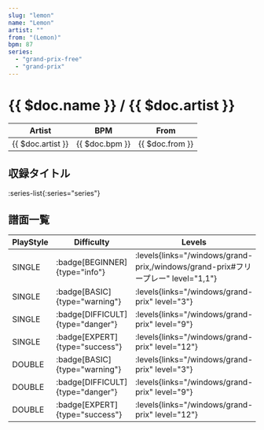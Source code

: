 ```yaml
---
slug: "lemon"
name: "Lemon"
artist: ""
from: "(Lemon)"
bpm: 87
series:
  - "grand-prix-free"
  - "grand-prix"
---
```


# {{ $doc.name }} / {{ $doc.artist }}

|Artist|BPM|From|
|------|---|----|
|{{ $doc.artist }}|{{ $doc.bpm }}|{{ $doc.from }}|

## 収録タイトル

:series-list{:series="series"}

## 譜面一覧

|PlayStyle|Difficulty|Levels|Notes|Movie|
|---------|----------|------|-----|-----|
|SINGLE| :badge[BEGINNER]{type="info"}| :levels{links="/windows/grand-prix,/windows/grand-prix#フリープレー" level="1,1"}|57/3||
|SINGLE| :badge[BASIC]{type="warning"}| :levels{links="/windows/grand-prix" level="3"}|79/9||
|SINGLE| :badge[DIFFICULT]{type="danger"}| :levels{links="/windows/grand-prix" level="9"}|204/30||
|SINGLE| :badge[EXPERT]{type="success"}| :levels{links="/windows/grand-prix" level="12"}|254/68||
|DOUBLE| :badge[BASIC]{type="warning"}| :levels{links="/windows/grand-prix" level="3"}|79/9||
|DOUBLE| :badge[DIFFICULT]{type="danger"}| :levels{links="/windows/grand-prix" level="9"}|204/30||
|DOUBLE| :badge[EXPERT]{type="success"}| :levels{links="/windows/grand-prix" level="12"}|254/67||

